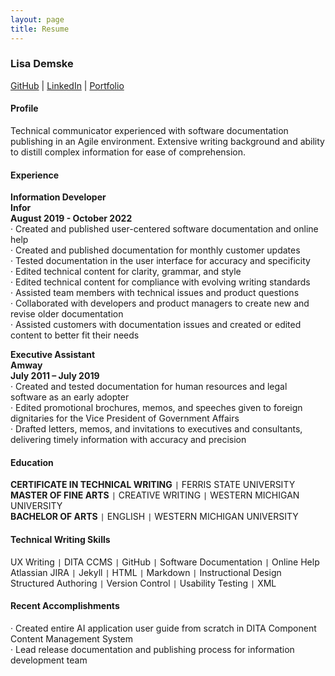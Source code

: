 ```yaml
---
layout: page
title: Resume
---
```


### Lisa Demske  
[GitHub](https://ldemske.github.io/) | [LinkedIn](www.linkedin.com/in/lisademske) | [Portfolio](www.lisademske.com) 

#### Profile  

Technical communicator experienced with software documentation publishing in an Agile environment. Extensive writing background and ability to distill complex information for ease of comprehension. 

#### Experience  

**Information Developer  
Infor  
August 2019 - October 2022**  
·	Created and published user-centered software documentation and online help  
·	Created and published documentation for monthly customer updates  
·	Tested documentation in the user interface for accuracy and specificity  
·	Edited technical content for clarity, grammar, and style  
·	Edited technical content for compliance with evolving writing standards  
·	Assisted team members with technical issues and product questions  
·	Collaborated with developers and product managers to create new and revise older documentation  
·	Assisted customers with documentation issues and created or edited content to better fit their needs

**Executive Assistant  
Amway  
July 2011 – July 2019**  
·	Created and tested documentation for human resources and legal software as an early adopter  
·	Edited promotional brochures, memos, and speeches given to foreign dignitaries for the Vice President of Government Affairs  
·	Drafted letters, memos, and invitations to executives and consultants, delivering timely information with accuracy and precision  

#### Education  

**CERTIFICATE IN TECHNICAL WRITING** ```|``` FERRIS STATE UNIVERSITY  
**MASTER OF FINE ARTS** ```|``` CREATIVE WRITING ```|``` WESTERN MICHIGAN UNIVERSITY  
**BACHELOR OF ARTS** ```|``` ENGLISH ```|``` WESTERN MICHIGAN UNIVERSITY

#### Technical Writing Skills  

UX Writing ```|``` DITA CCMS ```|``` GitHub ```|``` Software Documentation ```|``` Online Help   
Atlassian JIRA ``|`` Jekyll ```|``` HTML ``|`` Markdown ```|``` Instructional Design   
Structured Authoring ```|``` Version Control ``|`` Usability Testing ``|`` XML  

#### Recent Accomplishments  

·	Created entire AI application user guide from scratch in DITA Component Content Management System  
·	Lead release documentation and publishing process for information development team
 

